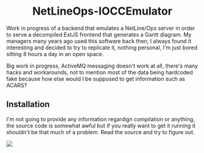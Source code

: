 <div align="center">
  <h1>NetLineOps-IOCCEmulator</h1>
</div>

Work in progress of a backend that emulates a NetLine/Ops server in order to serve a decompiled ExtJS frontend that generates a Gantt diagram. My managers many years ago used this software back then, I always found it interesting and decided to try to replicate it, nothing personal, I'm just bored sitting 8 hours a day in an open space.

Big work in progress, ActiveMQ messaging doesn't work at all, there's many hacks and workarounds, not to mention most of the data being hardcoded fake because how else would I be supposed to get information such as ACARS?

## Installation
I'm not going to provide any information regardign compilation or anything, the source code is somewhat awful but if you really want to get it running it shouldn't be that much of a problem. Read the source and try to figure out.

<img src="https://i.imgur.com/4kDEbp9.png">

